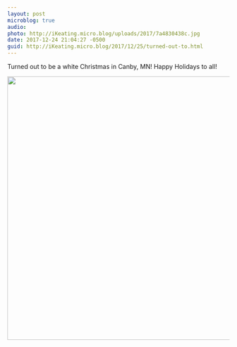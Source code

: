 ```yaml
---
layout: post
microblog: true
audio: 
photo: http://iKeating.micro.blog/uploads/2017/7a4830438c.jpg
date: 2017-12-24 21:04:27 -0500
guid: http://iKeating.micro.blog/2017/12/25/turned-out-to.html
---
```

Turned out to be a white Christmas in Canby, MN!  Happy Holidays to all!

<img src="http://iKeating.micro.blog/uploads/2017/7a4830438c.jpg" width="600" height="599" />
